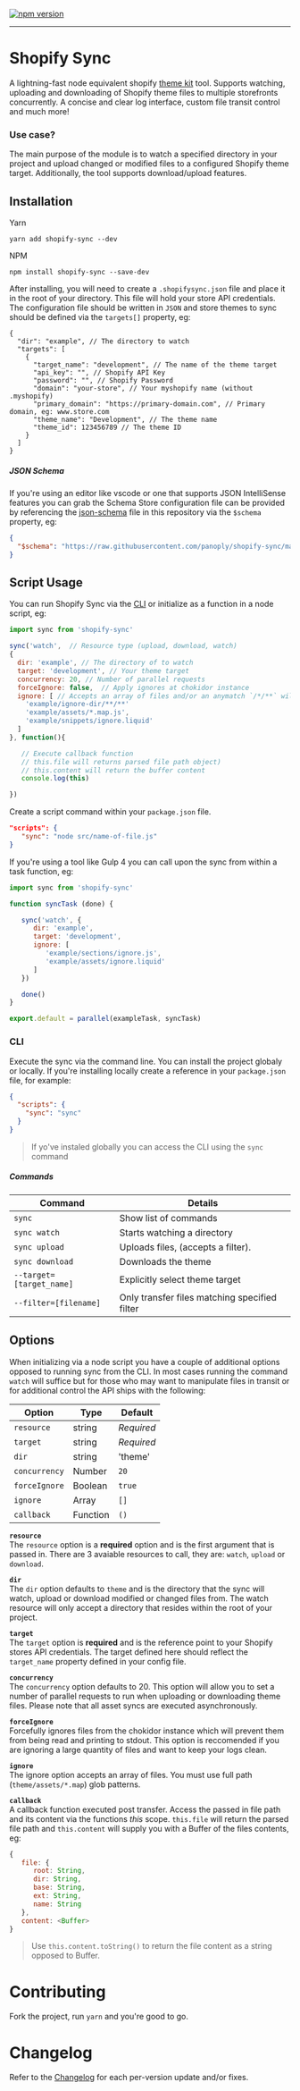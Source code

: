 [![npm version](https://badge.fury.io/js/shopify-sync.svg)](https://www.npmjs.com/package/shopify-sync)

<hr>

# Shopify Sync

A lightning-fast node equivalent shopify [theme kit](https://shopify.github.io/themekit/) tool. Supports watching, uploading and downloading of Shopify theme files to multiple storefronts concurrently. A concise and clear log interface, custom file transit control and much more!

### Use case?

The main purpose of the module is to watch a specified directory in your project and upload changed or modified files to a configured Shopify theme target. Additionally, the tool supports download/upload features.

## Installation

Yarn

```cli
yarn add shopify-sync --dev
```

NPM

```cli
npm install shopify-sync --save-dev
```

After installing, you will need to create a `.shopifysync.json` file and place it in the root of your directory. This file will hold your store API credentials. The configuration file should be written in `JSON` and store themes to sync should be defined via the `targets[]` property, eg:

```jsonc
{
  "dir": "example", // The directory to watch
  "targets": [
    {
      "target_name": "development", // The name of the theme target
      "api_key": "", // Shopify API Key
      "password": "", // Shopify Password
      "domain": "your-store", // Your myshopify name (without .myshopify)
      "primary_domain": "https://primary-domain.com", // Primary domain, eg: www.store.com
      "theme_name": "Development", // The theme name
      "theme_id": 123456789 // The theme ID
    }
  ]
}
```

##### JSON Schema

If you're using an editor like vscode or one that supports JSON IntelliSense features you can grab the Schema Store configuration file can be provided by referencing the [json-schema](https://raw.githubusercontent.com/panoply/shopify-sync/master/json-schema.json) file in this repository via the `$schema` property, eg:

```json
{
  "$schema": "https://raw.githubusercontent.com/panoply/shopify-sync/master/json-schema.json"
}
```

## Script Usage

You can run Shopify Sync via the [CLI](#cli) or initialize as a function in a node script, eg:

```javascript
import sync from 'shopify-sync'

sync('watch',  // Resource type (upload, download, watch)
{
  dir: 'example', // The directory of to watch
  target: 'development', // Your theme target
  concurrency: 20, // Number of parallel requests
  forceIgnore: false,  // Apply ignores at chokidor instance
  ignore: [ // Accepts an array of files and/or an anymatch `/*/**` wildcard
    'example/ignore-dir/**/**'
    'example/assets/*.map.js',
    'example/snippets/ignore.liquid'
  ]
}, function(){

   // Execute callback function
   // this.file will returns parsed file path object)
   // this.content will return the buffer content
   console.log(this)

})

```

Create a script command within your `package.json` file.

```json
"scripts": {
   "sync": "node src/name-of-file.js"
}
```

If you're using a tool like Gulp 4 you can call upon the sync from within a task function, eg:

```javascript
import sync from 'shopify-sync'

function syncTask (done) {

   sync('watch', {
      dir: 'example',
      target: 'development',
      ignore: [
         'example/sections/ignore.js',
         'example/assets/ignore.liquid'
      ]
   })

   done()
}

export.default = parallel(exampleTask, syncTask)

```

### CLI

Execute the sync via the command line. You can install the project globaly or locally. If you're installing locally create a reference in your `package.json` file, for example:

```json
{
  "scripts": {
    "sync": "sync"
  }
}
```

> If yo've instaled globally you can access the CLI using the `sync` command

##### Commands

| Command                  | Details                                       |
| ------------------------ | --------------------------------------------- |
| `sync`                   | Show list of commands                         |
| `sync watch`             | Starts watching a directory                   |
| `sync upload`            | Uploads files, (accepts a filter).            |
| `sync download`          | Downloads the theme                           |
| `--target=[target_name]` | Explicitly select theme target                |
| `--filter=[filename]`    | Only transfer files matching specified filter |

## Options

When initializing via a node script you have a couple of additional options opposed to running sync from the CLI. In most cases running the command `watch` will suffice but for those who may want to manipulate files in transit or for additional control the API ships with the following:

| Option        | Type     | Default    |
| ------------- | -------- | ---------- |
| `resource`    | string   | _Required_ |
| `target`      | string   | _Required_ |
| `dir`         | string   | 'theme'    |
| `concurrency` | Number   | `20`       |
| `forceIgnore` | Boolean  | `true`     |
| `ignore`      | Array    | `[]`       |
| `callback`    | Function | `()`       |

**`resource`** <br>
The `resource` option is a **required** option and is the first argument that is passed in. There are 3 avaiable resources to call, they are: `watch`, `upload` or `download`.

**`dir`**<br>
The `dir` option defaults to `theme` and is the directory that the sync will watch, upload or download modified or changed files from. The watch resource will only accept a directory that resides within the root of your project.

**`target`**<br>
The `target` option is **required** and is the reference point to your Shopify stores API credentials. The target defined here should reflect the `target_name` property defined in your config file.

**`concurrency`**<br>
The `concurrency` option defaults to 20. This option will allow you to set a number of parallel requests to run when uploading or downloading theme files. Please note that all asset syncs are executed asynchronously.

**`forceIgnore`**<br>
Forcefully ignores files from the chokidor instance which will prevent them from being read and printing to stdout. This option is reccomended if you are ignoring a large quantity of files and want to keep your logs clean.

**`ignore`**<br>
The ignore option accepts an array of files. You must use full path (`theme/assets/*.map`) glob patterns.

**`callback`**<br>
A callback function executed post transfer. Access the passed in file path and its content via the functions _this_ scope. `this.file` will return the parsed file path and `this.content` will supply you with a Buffer of the files contents, eg:

```javascript
{
   file: {
      root: String,
      dir: String,
      base: String,
      ext: String,
      name: String
   },
   content: <Buffer>
}
```

> Use `this.content.toString()` to return the file content as a string opposed to Buffer.

# Contributing

Fork the project, run `yarn` and you're good to go.

# Changelog

Refer to the [Changelog](changelog.md) for each per-version update and/or fixes.
